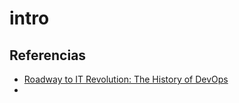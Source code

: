 # intro






## Referencias

- [Roadway to IT Revolution: The History of DevOps](https://www.appknox.com/blog/history-of-devops)
- 